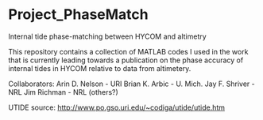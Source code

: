 # Project_PhaseMatch
Internal tide phase-matching between HYCOM and altimetry

This repository contains a collection of MATLAB codes I used in the work that is currently leading towards a publication on the phase accuracy of internal tides in HYCOM relative to data from altimetery.

Collaborators:
Arin D. Nelson - URI
Brian K. Arbic - U. Mich.
Jay F. Shriver - NRL
Jim Richman - NRL
(others?)

UTIDE source: http://www.po.gso.uri.edu/~codiga/utide/utide.htm
